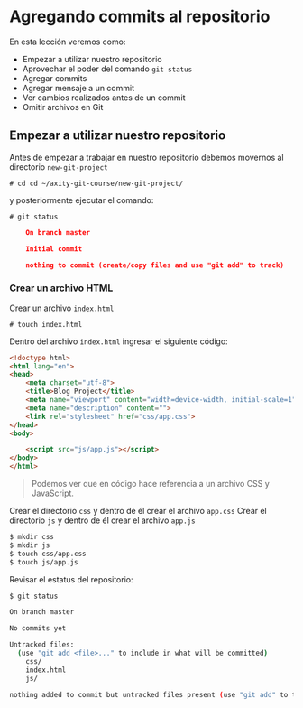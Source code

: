 # Agregando commits al repositorio

En esta lección veremos como:

 - Empezar a utilizar nuestro repositorio
 - Aprovechar el poder del comando `git status`
 - Agregar commits
 - Agregar mensaje a un commit
 - Ver cambios realizados antes de un commit
 - Omitir archivos en Git

## Empezar a utilizar nuestro repositorio

Antes de empezar a trabajar en nuestro repositorio debemos movernos al directorio `new-git-project` 

    # cd cd ~/axity-git-course/new-git-project/
    
y posteriormente ejecutar el comando:

    # git status

```json
    On branch master

    Initial commit

    nothing to commit (create/copy files and use "git add" to track)
```

### Crear un archivo HTML

Crear un archivo `index.html` 

    # touch index.html

Dentro del archivo `index.html` ingresar el siguiente código:

```html
<!doctype html>
<html lang="en">
<head>
    <meta charset="utf-8">
    <title>Blog Project</title>
    <meta name="viewport" content="width=device-width, initial-scale=1">
    <meta name="description" content="">
    <link rel="stylesheet" href="css/app.css">
</head>
<body>

    <script src="js/app.js"></script>
</body>
</html>
```

> Podemos ver que en código hace referencia a un archivo CSS  y JavaScript.

Crear el directorio `css` y dentro de él crear el archivo `app.css`
Crear el directorio `js` y dentro de él crear el archivo `app.js`

```bash
$ mkdir css
$ mkdir js
$ touch css/app.css
$ touch js/app.js
```

Revisar el estatus del repositorio:

```bash
$ git status
```

```bash
On branch master

No commits yet

Untracked files:
  (use "git add <file>..." to include in what will be committed)
	css/
	index.html
	js/

nothing added to commit but untracked files present (use "git add" to track)
```

<!--stackedit_data:
eyJoaXN0b3J5IjpbLTE2NDc1MzIzMjksLTE4OTg5ODQ3MjIsLT
U4MzA4MDYyNCwxNzE4MjM3MjgxLDEzMjU3NDYzNzQsMTU2MjQz
NTI3OSwxNzUwMjA5NTQ2LDQyMTA0MzY2LDIwNDAyMjg5NjksLT
E3NTg5ODQ3MjQsMTMyNjk0Njc2NywxODE1MTIxNzgwLDQxNjM1
ODA2M119
-->